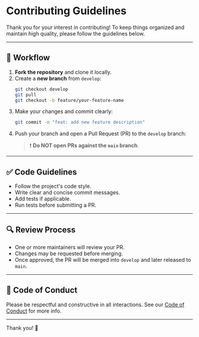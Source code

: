 # Contributing Guidelines

Thank you for your interest in contributing! To keep things organized and maintain high quality, please follow the guidelines below.

---

## 📌 Workflow

1. **Fork the repository** and clone it locally.
2. Create a **new branch** from `develop`:
   ```bash
   git checkout develop
   git pull
   git checkout -b feature/your-feature-name
   ```
3. Make your changes and commit clearly:
   ```bash
   git commit -m "feat: add new feature description"
   ```
4. Push your branch and open a Pull Request (PR) to the `develop` branch:
   > ❗ **Do NOT open PRs against the `main` branch**.

---

## ✅ Code Guidelines

- Follow the project's code style.
- Write clear and concise commit messages.
- Add tests if applicable.
- Run tests before submitting a PR.

---

## 🔍 Review Process

- One or more maintainers will review your PR.
- Changes may be requested before merging.
- Once approved, the PR will be merged into `develop` and later released to `main`.

---

## 🤝 Code of Conduct

Please be respectful and constructive in all interactions. See our [Code of Conduct](CODE_OF_CONDUCT.md) for more info.

---

Thank you! 💖
